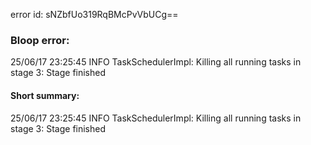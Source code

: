 error id: sNZbfUo319RqBMcPvVbUCg==
### Bloop error:

25/06/17 23:25:45 INFO TaskSchedulerImpl: Killing all running tasks in stage 3: Stage finished
#### Short summary: 

25/06/17 23:25:45 INFO TaskSchedulerImpl: Killing all running tasks in stage 3: Stage finished